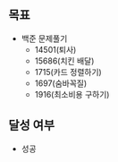 ## 목표

- 백준 문제풀기
  - 14501(퇴사)
  - 15686(치킨 배달)
  - 1715(카드 정렬하기)
  - 1697(숨바꼭질)
  - 1916(최소비용 구하기)

## 달성 여부
- 성공
